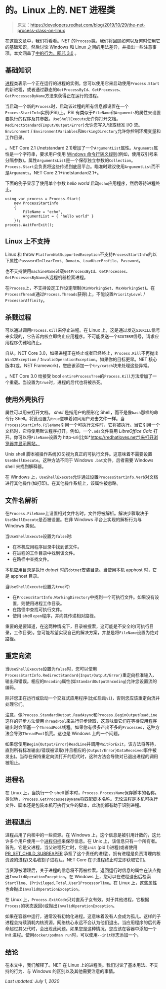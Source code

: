 # 的。Linux 上的. NET 进程类

> 原文：<https://developers.redhat.com/blog/2019/10/29/the-net-process-class-on-linux>

在这篇文章中，我们将看看。NET 的`Process`类。我们将回顾如何以及何时使用它的基础知识，然后讨论 Windows 和 Linux 之间的用法差异，并指出一些注意事项。本文涵盖了[中的行为。网芯 3.0](https://developers.redhat.com/blog/2019/10/17/new-features-in-net-core-3-0-on-linux/) 。

## 基础知识

[进程](https://docs.microsoft.com/en-us/dotnet/api/system.diagnostics.process?view=netcore-3.0)类表示一个正在运行的进程的实例。您可以使用它来启动使用`Process.Start`的新进程，或者通过静态的`GetProcessById`、`GetProcesses`、`GetProcessesByName`方法来获得正在运行的进程。

当启动一个新的`Process`时，启动该过程的所有信息都设置在一个`ProcessStartInfo`实例(PSI)上。PSI 有类似于`FileName`和`Arguments`的属性来设置要执行的程序及其参数。`UseShellExecute`允许你打开文档。`RedirectStandard{Input/Output/Error}`允许您写入/读取标准 I/O 流。`Environment` / `EnvironmentVariables`和`WorkingDirectory`允许你控制环境变量和工作目录。

。NET Core 2.1 (/netstandard 2.1)增加了一个`ArgumentList`属性。`Arguments`属性是一个字符串，要求用户使用 [Windows 命令行转义规则](https://docs.microsoft.com/en-us/cpp/cpp/parsing-cpp-command-line-arguments?view=vs-2019)(例如，使用双引号来分隔参数)。属性`ArgumentsList`是一个保存独立参数的`Collection`。`Process.Start`会负责将这些传递到底层平台。瞄准时建议使用`ArgumentList`而不是`Arguments`。NET Core 2.1+/netstandard2.1+。

下面的例子显示了使用单个参数 *hello world* 启动`echo`应用程序，然后等待进程终止。

```
using var process = Process.Start(
    new ProcessStartInfo
    {
        FileName = "echo",
        ArgumentList = { "hello world" }
    });
process.WaitForExit();

```

## Linux 上不支持

Linux 和 throw `PlatformNotSupportedException`不支持`ProcessStartInfo`的以下属性:`PasswordInClearText`、`Domain`、`LoadUserProfile`、`Password`。

也不支持使用`machineName`过载`GetProcessById`、`GetProcesses`、`GetProcessesByName`从远程机器检索进程。

在`Process`上，不支持设定工作设定限制(`MinWorkingSet`、`MaxWorkingSet`)。在`ProcessThread`(通过`Process.Threads`获得)上，不能设置`PriorityLevel` / `ProcessorAffinity`。

## 杀戮过程

可以通过调用`Process.Kill`来停止进程。在 Linux 上，这是通过发送`SIGKILL`信号来实现的，它告诉内核立即终止应用程序。不可能发送一个`SIGTERM`信号，请求应用程序优雅地终止。

自从。NET Core 3.0，如果进程正在终止或者已经终止，`Process.Kill`不再抛出`Win32Exception` / `InvalidOperationException`。如果你的目标更早。NET 核心版本(或。NET Framework)，您应该添加一个`try/catch`块来处理这些异常。

。NET Core 3.0 给接受 bool `entireProcessTree`的`Process.Kill`方法增加了一个重载。当设置为`true`时，进程的后代也将被杀死。

## 使用外壳执行

属性可以用来打开文档。 *shell* 是指用户的图形化 Shell，而不是像`bash`那样的命令行 Shell。将此设置为`true`意味着如同用户双击文件一样。当`ProcessStartInfo.FileName`引用一个可执行文件时，它将被执行。当它引用一个文档时，它将使用默认程序打开。例如，一个`.ods`文件将用 *LibreOffice Calc* 打开。你可以将`FileName`设置为 http-uri(比如*https://redhatloves.net*)来打开浏览器并显示网站。

Unix shell 脚本被操作系统(OS)视为真正的可执行文件。这意味着不需要设置`UseShellExecute`。这种方法不同于 Windows `.bat`文件，后者需要 Windows shell 来找到解释器。

在 Windows 上，`UseShellExecute`允许通过设置`ProcessStartInfo.Verb`对文档进行其他操作(如打印)。在其他操作系统上，该属性被忽略。

## 文件名解析

在`Process.FileName`上设置相对文件名时，文件将被解析。解决步骤取决于`UseShellExecute`是否被设置。在非 Windows 平台上实现的解析行为与 Windows 类似。

当`UseShellExecute`设置为`false`时:

*   在本机应用程序目录中找到该文件。
*   在进程的工作目录中找到该文件。
*   在路径中查找文件。

本机应用目录是执行 *dotnet* 时的`dotnet`安装目录。当使用本机 apphost 时，它是 apphost 目录。

当`UseShellExecute`设置为`true`时:

*   在`ProcessStartInfo.WorkingDirectory`中找到一个可执行文件。如果没有设置，则使用进程工作目录。
*   在路径中查找可执行文件。
*   使用 shell `open`程序，并向其传递相对路径。

重要的是要知道，在这两种情况下，目录被搜索，这可能是不安全的(可执行目录，工作目录)。您可能希望实现自己的解决方案，并总是将`FileName`设置为绝对路径。

## 重定向流

当`UseShellExecute`设置为`false`时，您可以使用`ProcessStartInfo.RedirectStandard{Input/Output/Error}`重定向标准输入、输出和错误。相应的`Encoding`属性(如`StandardOutputEncoding`)允许您设置流的编码。

除非您正在运行或启动一个交互式应用程序(比如启动`vi`)，否则您应该重定向流并处理它们。

注意，像`Process.StandardOutput.ReadAsync`和`Process.BeginOutputReadLine`这样的异步方法使用`ThreadPool`来进行异步读取，这意味着它们在等待应用程序输出时会阻塞一个`ThreadPool`线程。如果你有很多产出不多的`Processes`，这种方法会导致`ThreadPool`饥荒。这也是 Windows 上的一个问题。

如果您使用`Begin{Output/Error}ReadLine`并调用`WaitForExit`，该方法将等待，直到所有标准输出/错误被读取(并且相应的`{Output/Error}DataReceived`事件被发出)。当存在保持重定向流打开的后代时，这种方法会导致对已退出进程的调用被阻止。

## 进程名

在 Linux 上，当执行一个 shell 脚本时，`Process.ProcessName`保存脚本的名称。类似地，`Process.GetProcessesByName`将匹配脚本名称。无论进程是本机可执行文件、脚本还是包装本机可执行文件的脚本，此功能都有助于识别进程。

## 进程退出

进程占用了内核中的一些资源。在 Windows 上，这个信息是被引用计数的，这允许多个用户使用一个[进程句柄](https://docs.microsoft.com/en-us/windows/win32/procthread/process-handles-and-identifiers)来保存信息。在 Unix 上，该信息只有一个所有者。首先，它是父进程，当父进程死亡时，它是`init` (pid 1)进程(或者使用 [PR_SET_CHILD_SUBREAPER](http://man7.org/linux/man-pages/man2/prctl.2.html) 承担了这个责任的进程)。拥有进程是负责清理内核资源的进程(又名收割子进程)。。NET Core 在子进程终止时立即获取它们。

当资源被清理后，关于进程的信息将不再被检索。返回运行时信息的属性在该点抛出`InvalidOperationException`。在 Windows 上，您可以在进程退出后检索`StartTime`、`{Privileged,Total,User}ProcessorTime`。在 Linux 上，这些属性也会抛出`InvalidOperationException`。

在 Linux 上，`Process.ExitCode`只对直系子女有效。对于其他进程，它根据`Process`的状态返回`0`或抛出`InvalidOperationException`。

如果在容器中运行，通常没有初始化进程。这意味着没有人会成为孤儿。这样的子进程会持续消耗内核资源。网络核心永远不会认为他们退出。当应用程序的后代寿命超过其父代时，会出现此问题。如果您是这种情况，您应该在容器中添加一个 init 进程。使用`docker/podman run`时，可以使用`--init`标志添加一个。

## 结论

在本文中，我们解释了。NET 在 Linux 上的进程类。我们讨论了基本用法、不支持的行为、与 Windows 的区别以及其他需要注意的事情。

*Last updated: July 1, 2020*